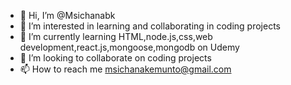 - 👋 Hi, I’m @Msichanabk
- 👀 I’m interested in learning and collaborating in coding projects
- 🌱 I’m currently learning HTML,node.js,css,web development,react.js,mongoose,mongodb on Udemy
- 💞️ I’m looking to collaborate on coding projects
- 📫 How to reach me msichanakemunto@gmail.com

<!---
Msichanabk/Msichanabk is a ✨ special ✨ repository because its `README.md` (this file) appears on your GitHub profile.
You can click the Preview link to take a look at your changes.
--->
